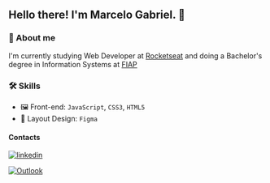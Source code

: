## Hello there! I'm Marcelo Gabriel. 👋

### 👾 About me 
I'm currently studying Web Developer at [Rocketseat](https://rocketseat.com.br/) and doing a Bachelor's degree in Information Systems at [FIAP](https://www.fiap.com.br)

### 🛠 Skills
- 🖼️ Front-end: `JavaScript`, `CSS3`, `HTML5`
- 🎨 Layout Design: `Figma`


#### Contacts

[![linkedin](https://img.shields.io/badge/linkedin-0A66C2?style=for-the-badge&logo=linkedin&logoColor=white)](https://www.linkedin.com/in/marcelogla/)

[![Outlook](https://img.shields.io/badge/Microsoft_Outlook-0078D4?style=for-the-badge&logo=microsoft-outlook&logoColor=white)](m2biel000@outlook.com)
